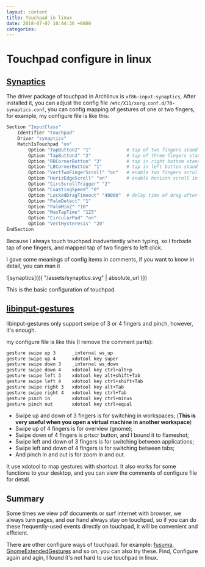 ```yaml
---
layout: content
title: Touchpad in linux
date: 2018-07-07 10:44:36 +0800
categories: 
---
```


# Touchpad configure in linux

## [Synaptics](https://wiki.archlinux.org/index.php/Touchpad_Synaptics)

The driver package of touchpad in Archlinux is `xf86-input-synaptics`, After installed it, you can adjust the config file `/etc/X11/xorg.conf.d/70-synaptics.conf`, you can config mapping of gestures of one or two fingers, for example, my configure file is like this:
```sh
Section "InputClass"
    Identifier "touchpad"
    Driver "synaptics"
    MatchIsTouchpad "on"
        Option "TapButton2" "1"             # tap of two fingers stand for left click
        Option "TapButton3" "2"             # tap of three fingers stand for middle button
        Option "RBCornerButton" "3"         # tap in right bottom stand for right click
        Option "LBCornerButton" "1"         # tap in left button stand for left click
        Option "VertTwoFingerScroll" "on"   # enable two fingers scroll in vertical direction
        Option "HorizEdgeScroll" "on"       # enable horizon scroll in bottom
        Option "CircScrollTrigger" "2"
        Option "CoastingSpeed" "0"
        Option "LockedDragTimeout" "40000"  # delay time of drag-after-tap gesture
        Option "PalmDetect" "1"
        Option "PalmMinZ" "10"
        Option "MaxTapTime" "125"
        Option "CircularPad" "on"
        Option "VertHysteresis" "20"
EndSection
```
Because I always touch touchpad inadvertently when typing, so I forbade tap of one fingers, and mapped tap of two fingers to left click.

I gave some meanings of config items in comments, if you want to know in detail, you can man it

![synaptics]({{ "/assets/synaptics.svg" | absolute_url }})

This is the basic configuration of touchpad.

## [libinput-gestures](https://wiki.archlinux.org/index.php/Libinput#libinput-gestures)

libinput-gestures only support swipe of 3 or 4 fingers and pinch, however, it's enough.

my configure file is like this (I remove the comment parts):

```sh
gesture swipe up 3      _internal ws_up
gesture swipe up 4      xdotool key super
gesture swipe down 3    _internal ws_down
gesture swipe down 4    xdotool key ctrl+alt+p
gesture swipe left 3    xdotool key alt+shift+Tab
gesture swipe left 4    xdotool key ctrl+shift+Tab
gesture swipe right 3   xdotool key alt+Tab
gesture swipe right 4   xdotool key ctrl+Tab
gesture pinch in        xdotool key ctrl+minus
gesture pinch out       xdotool key ctrl+equal
```
- Swipe up and down of 3 fingers is for switching in workspaces; (**This is very useful when you open a virtual machine in another workspace**)
- Swipe up of 4 fingers is for overview (gnome);
- Swipe down of 4 fingers is prtscr button, and I bound it to flameshot;
- Swipe left and down of 3 fingers is for switching between applications;
- Swipe left and down of 4 fingers is for switching between tabs;
- And pinch in and out is for zoom in and out.

It use xdotool to map gestures with shortcut. It also works for some functions to your desktop, and you can view the comments of configure file for detail.

## Summary

Some times we view pdf documents or surf internet with browser, we always turn pages, and our hand always stay on touchpad, so if you can do these frequently-used events directly on touchpad, it will be convenient and efficient.

There are other configure ways of touchpad. for example: [fusuma](https://wiki.archlinux.org/index.php/Libinput#fusuma), [GnomeExtendedGestures](https://wiki.archlinux.org/index.php/Libinput#GnomeExtendedGestures) and so on, you can also try these. Find, Configure again and agin, I found it's not hard to use touchpad in linux.